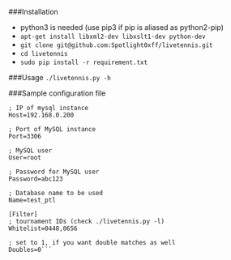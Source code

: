 ###Installation
* python3 is needed (use pip3 if pip is aliased as python2-pip)
* `apt-get install libxml2-dev libxslt1-dev python-dev`
* `git clone git@github.com:Spotlight0xff/livetennis.git`
* `cd livetennis`
* `sudo pip install -r requirement.txt`

###Usage
`./livetennis.py -h`

###Sample configuration file
```[Database]
; IP of mysql instance
Host=192.168.0.200

; Port of MySQL instance
Port=3306

; MySQL user
User=root

; Password for MySQL user
Password=abc123

; Database name to be used
Name=test_ptl

[Filter]
; tournament IDs (check ./livetennis.py -l)
Whitelist=0448,0656

; set to 1, if you want double matches as well
Doubles=0```
